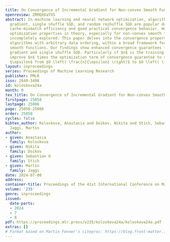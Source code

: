 ```yaml
---
title: On Convergence of Incremental Gradient for Non-convex Smooth Functions
openreview: ZRMQX6aTUS
abstract: In machine learning and neural network optimization, algorithms like incremental
  gradient, single shuffle SGD, and random reshuffle SGD are popular due to their
  cache-mismatch efficiency and good practical convergence behavior. However, their
  optimization properties in theory, especially for non-convex smooth functions, remain
  incompletely explored. This paper delves into the convergence properties of SGD
  algorithms with arbitrary data ordering, within a broad framework for non-convex
  smooth functions. Our findings show enhanced convergence guarantees for incremental
  gradient and single shuffle SGD. Particularly if $n$ is the training set size, we
  improve $n$ times the optimization term of convergence guarantee to reach accuracy
  $\epsilon$ from $O \left( \frac{n}{\epsilon} \right)$ to $O \left( \frac{1}{\epsilon}\right)$.
layout: inproceedings
series: Proceedings of Machine Learning Research
publisher: PMLR
issn: 2640-3498
id: koloskova24a
month: 0
tex_title: On Convergence of Incremental Gradient for Non-convex Smooth Functions
firstpage: 25058
lastpage: 25086
page: 25058-25086
order: 25058
cycles: false
bibtex_author: Koloskova, Anastasia and Doikov, Nikita and Stich, Sebastian U and
  Jaggi, Martin
author:
- given: Anastasia
  family: Koloskova
- given: Nikita
  family: Doikov
- given: Sebastian U
  family: Stich
- given: Martin
  family: Jaggi
date: 2024-07-08
address:
container-title: Proceedings of the 41st International Conference on Machine Learning
volume: '235'
genre: inproceedings
issued:
  date-parts:
  - 2024
  - 7
  - 8
pdf: https://proceedings.mlr.press/v235/koloskova24a/koloskova24a.pdf
extras: []
# Format based on Martin Fenner's citeproc: https://blog.front-matter.io/posts/citeproc-yaml-for-bibliographies/
---
```

